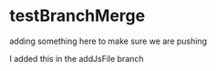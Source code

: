# testBranchMerge
adding something here to make sure we are pushing

I added this in the addJsFile branch